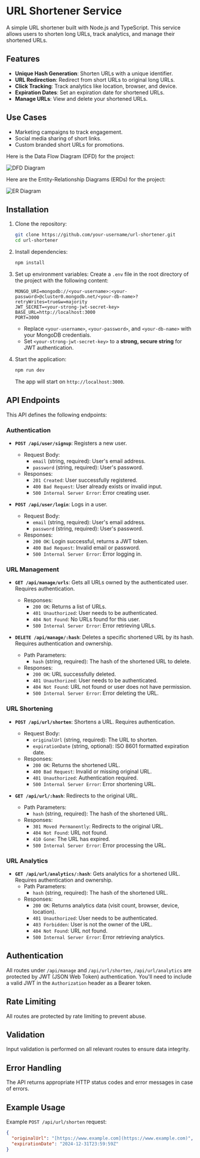 # URL Shortener Service

A simple URL shortener built with Node.js and TypeScript. This service allows users to shorten long URLs, track analytics, and manage their shortened URLs.

## Features

- **Unique Hash Generation**: Shorten URLs with a unique identifier.
- **URL Redirection**: Redirect from short URLs to original long URLs.
- **Click Tracking**: Track analytics like location, browser, and device.
- **Expiration Dates**: Set an expiration date for shortened URLs.
- **Manage URLs**: View and delete your shortened URLs.

## Use Cases

- Marketing campaigns to track engagement.
- Social media sharing of short links.
- Custom branded short URLs for promotions.

Here is the Data Flow Diagram (DFD) for the project:

![DFD Diagram](docs/dfd.png)

Here are the Entity-Relationship Diagrams (ERDs) for the project:

![ER Diagram](docs/er-diagram.jpeg)

## Installation

1. Clone the repository:
    ```bash
    git clone https://github.com/your-username/url-shortener.git
    cd url-shortener
    ```

2. Install dependencies:
    ```bash
    npm install
    ```

3. Set up environment variables:
    Create a `.env` file in the root directory of the project with the following content:
    ```
    MONGO_URI=mongodb://<your-username>:<your-password>@cluster0.mongodb.net/<your-db-name>?retryWrites=true&w=majority
    JWT_SECRET=<your-strong-jwt-secret-key>
    BASE_URL=http://localhost:3000
    PORT=3000
    ```
    - Replace `<your-username>`, `<your-password>`, and `<your-db-name>` with your MongoDB credentials.
    - Set `<your-strong-jwt-secret-key>` to a **strong, secure string** for JWT authentication.

4. Start the application:
    ```bash
    npm run dev
    ```

    The app will start on `http://localhost:3000`.

## API Endpoints

This API defines the following endpoints:

### Authentication

*   **`POST /api/user/signup`**: Registers a new user.
    *   Request Body:
        *   `email` (string, required): User's email address.
        *   `password` (string, required): User's password.
    *   Responses:
        *   `201 Created`: User successfully registered.
        *   `400 Bad Request`: User already exists or invalid input.
        *   `500 Internal Server Error`: Error creating user.

*   **`POST /api/user/login`**: Logs in a user.
    *   Request Body:
        *   `email` (string, required): User's email address.
        *   `password` (string, required): User's password.
    *   Responses:
        *   `200 OK`: Login successful, returns a JWT token.
        *   `400 Bad Request`: Invalid email or password.
        *   `500 Internal Server Error`: Error logging in.

### URL Management

*   **`GET /api/manage/urls`**: Gets all URLs owned by the authenticated user. Requires authentication.
    *   Responses:
        *   `200 OK`: Returns a list of URLs.
        *   `401 Unauthorized`: User needs to be authenticated.
        *   `404 Not Found`: No URLs found for this user.
        *   `500 Internal Server Error`: Error retrieving URLs.

*   **`DELETE /api/manage/:hash`**: Deletes a specific shortened URL by its hash. Requires authentication and ownership.
    *   Path Parameters:
        *   `hash` (string, required): The hash of the shortened URL to delete.
    *   Responses:
        *   `200 OK`: URL successfully deleted.
        *   `401 Unauthorized`: User needs to be authenticated.
        *   `404 Not Found`: URL not found or user does not have permission.
        *   `500 Internal Server Error`: Error deleting the URL.

### URL Shortening

*   **`POST /api/url/shorten`**: Shortens a URL. Requires authentication.
    *   Request Body:
        *   `originalUrl` (string, required): The URL to shorten.
        *   `expirationDate` (string, optional): ISO 8601 formatted expiration date.
    *   Responses:
        *   `200 OK`: Returns the shortened URL.
        *   `400 Bad Request`: Invalid or missing original URL.
        *   `401 Unauthorized`: Authentication required.
        *   `500 Internal Server Error`: Error shortening URL.

*   **`GET /api/url/:hash`**: Redirects to the original URL.
    *   Path Parameters:
        *   `hash` (string, required): The hash of the shortened URL.
    *   Responses:
        *   `301 Moved Permanently`: Redirects to the original URL.
        *   `404 Not Found`: URL not found.
        *   `410 Gone`: The URL has expired.
        *   `500 Internal Server Error`: Error processing the URL.

### URL Analytics

*   **`GET /api/url/analytics/:hash`**: Gets analytics for a shortened URL. Requires authentication and ownership.
    *   Path Parameters:
        *   `hash` (string, required): The hash of the shortened URL.
    *   Responses:
        *   `200 OK`: Returns analytics data (visit count, browser, device, location).
        *   `401 Unauthorized`: User needs to be authenticated.
        *   `403 Forbidden`: User is not the owner of the URL.
        *   `404 Not Found`: URL not found.
        *   `500 Internal Server Error`: Error retrieving analytics.

## Authentication

All routes under `/api/manage` and `/api/url/shorten`, `/api/url/analytics` are protected by JWT (JSON Web Token) authentication. You'll need to include a valid JWT in the `Authorization` header as a Bearer token.

## Rate Limiting

All routes are protected by rate limiting to prevent abuse.

## Validation

Input validation is performed on all relevant routes to ensure data integrity.

## Error Handling

The API returns appropriate HTTP status codes and error messages in case of errors.

## Example Usage

Example `POST /api/url/shorten` request:

```json
{
  "originalUrl": "[https://www.example.com](https://www.example.com)",
  "expirationDate": "2024-12-31T23:59:59Z"
}

